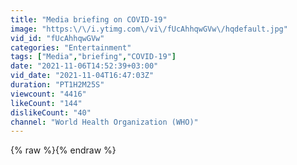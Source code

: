 ```yaml
---
title: "Media briefing on COVID-19"
image: "https:\/\/i.ytimg.com\/vi\/fUcAhhqwGVw\/hqdefault.jpg"
vid_id: "fUcAhhqwGVw"
categories: "Entertainment"
tags: ["Media","briefing","COVID-19"]
date: "2021-11-06T14:52:39+03:00"
vid_date: "2021-11-04T16:47:03Z"
duration: "PT1H2M25S"
viewcount: "4416"
likeCount: "144"
dislikeCount: "40"
channel: "World Health Organization (WHO)"
---
```

{% raw %}{% endraw %}
